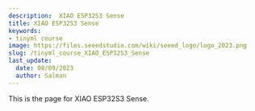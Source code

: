```yaml
---
description:  XIAO ESP32S3 Sense
title: XIAO ESP32S3 Sense
keywords:
- tinyml course
image: https://files.seeedstudio.com/wiki/seeed_logo/logo_2023.png
slug: /tinyml_course_XIAO_ESP32S3_Sense
last_update:
  date: 08/09/2023
  author: Salman
---
```


This is the page for XIAO ESP32S3 Sense.
